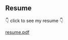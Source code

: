 
## Resume


👇 click to see my resume 👇



[resume.pdf](https://github.com/lilxiao81/lilxiao.github.io/raw/main/resume.pdf)